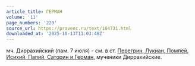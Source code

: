 ```yaml
---
article_title: ГЕРМАН
volume: '11'
page_numbers: '229'
source_url: https://pravenc.ru/text/164731.html
downloaded_at: '2025-10-13T11:03:48Z'
---
```


мч. Диррахийский (пам. 7 июля) - см. в ст. [Перегрин, Лукиан, Помпей, Исихий, Папий, Саторин и Герман](<https://pravenc.ru/text/Перегрин  Лукиан  Помпей  Исихий  Папий  Саторин и Герман.html>), мученики Диррахийские.
